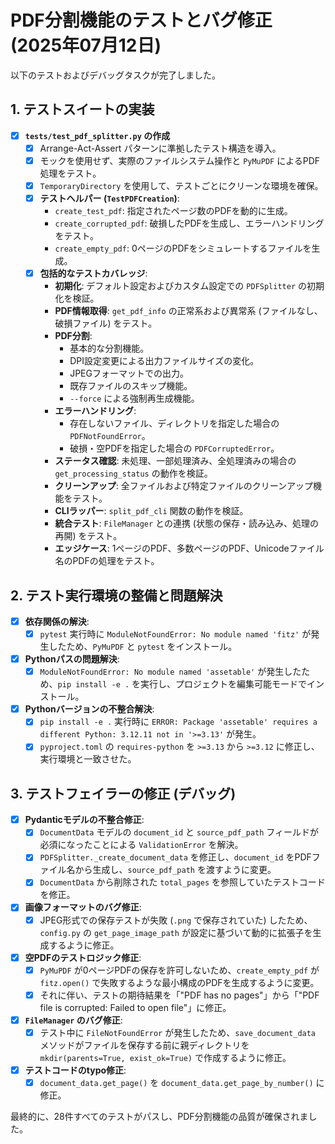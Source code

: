 # PDF分割機能のテストとバグ修正 (2025年07月12日)

以下のテストおよびデバッグタスクが完了しました。

## 1. テストスイートの実装

- [x] **`tests/test_pdf_splitter.py` の作成**
    - [x] Arrange-Act-Assert パターンに準拠したテスト構造を導入。
    - [x] モックを使用せず、実際のファイルシステム操作と `PyMuPDF` によるPDF処理をテスト。
    - [x] `TemporaryDirectory` を使用して、テストごとにクリーンな環境を確保。
    - [x] **テストヘルパー (`TestPDFCreation`)**:
        - `create_test_pdf`: 指定されたページ数のPDFを動的に生成。
        - `create_corrupted_pdf`: 破損したPDFを生成し、エラーハンドリングをテスト。
        - `create_empty_pdf`: 0ページのPDFをシミュレートするファイルを生成。
    - [x] **包括的なテストカバレッジ**:
        - **初期化**: デフォルト設定およびカスタム設定での `PDFSplitter` の初期化を検証。
        - **PDF情報取得**: `get_pdf_info` の正常系および異常系 (ファイルなし、破損ファイル) をテスト。
        - **PDF分割**:
            - 基本的な分割機能。
            - DPI設定変更による出力ファイルサイズの変化。
            - JPEGフォーマットでの出力。
            - 既存ファイルのスキップ機能。
            - `--force` による強制再生成機能。
        - **エラーハンドリング**:
            - 存在しないファイル、ディレクトリを指定した場合の `PDFNotFoundError`。
            - 破損・空PDFを指定した場合の `PDFCorruptedError`。
        - **ステータス確認**: 未処理、一部処理済み、全処理済みの場合の `get_processing_status` の動作を検証。
        - **クリーンアップ**: 全ファイルおよび特定ファイルのクリーンアップ機能をテスト。
        - **CLIラッパー**: `split_pdf_cli` 関数の動作を検証。
        - **統合テスト**: `FileManager` との連携 (状態の保存・読み込み、処理の再開) をテスト。
        - **エッジケース**: 1ページのPDF、多数ページのPDF、Unicodeファイル名のPDFの処理をテスト。

## 2. テスト実行環境の整備と問題解決

- [x] **依存関係の解決**:
    - [x] `pytest` 実行時に `ModuleNotFoundError: No module named 'fitz'` が発生したため、`PyMuPDF` と `pytest` をインストール。
- [x] **Pythonパスの問題解決**:
    - [x] `ModuleNotFoundError: No module named 'assetable'` が発生したため、`pip install -e .` を実行し、プロジェクトを編集可能モードでインストール。
- [x] **Pythonバージョンの不整合解決**:
    - [x] `pip install -e .` 実行時に `ERROR: Package 'assetable' requires a different Python: 3.12.11 not in '>=3.13'` が発生。
    - [x] `pyproject.toml` の `requires-python` を `>=3.13` から `>=3.12` に修正し、実行環境と一致させた。

## 3. テストフェイラーの修正 (デバッグ)

- [x] **Pydanticモデルの不整合修正**:
    - [x] `DocumentData` モデルの `document_id` と `source_pdf_path` フィールドが必須になったことによる `ValidationError` を解決。
    - [x] `PDFSplitter._create_document_data` を修正し、`document_id` をPDFファイル名から生成し、`source_pdf_path` を渡すように変更。
    - [x] `DocumentData` から削除された `total_pages` を参照していたテストコードを修正。
- [x] **画像フォーマットのバグ修正**:
    - [x] JPEG形式での保存テストが失敗 (`.png` で保存されていた) したため、`config.py` の `get_page_image_path` が設定に基づいて動的に拡張子を生成するように修正。
- [x] **空PDFのテストロジック修正**:
    - [x] `PyMuPDF` が0ページPDFの保存を許可しないため、`create_empty_pdf` が `fitz.open()` で失敗するような最小構成のPDFを生成するように変更。
    - [x] それに伴い、テストの期待結果を「"PDF has no pages"」から「"PDF file is corrupted: Failed to open file"」に修正。
- [x] **`FileManager` のバグ修正**:
    - [x] テスト中に `FileNotFoundError` が発生したため、`save_document_data` メソッドがファイルを保存する前に親ディレクトリを `mkdir(parents=True, exist_ok=True)` で作成するように修正。
- [x] **テストコードのtypo修正**:
    - [x] `document_data.get_page()` を `document_data.get_page_by_number()` に修正。

最終的に、28件すべてのテストがパスし、PDF分割機能の品質が確保されました。
